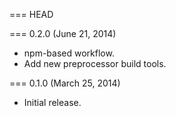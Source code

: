 === HEAD

=== 0.2.0 (June 21, 2014)

* npm-based workflow.
* Add new preprocessor build tools.

=== 0.1.0 (March 25, 2014)

* Initial release.
